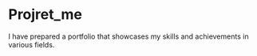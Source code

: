 # Projret_me
I have prepared a portfolio that showcases my skills and achievements in various fields.
